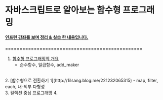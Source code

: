 # 자바스크립트로 알아보는 함수형 프로그래밍

#### [인프런 강좌를 보며 정리 & 실습 한 내용입니다.](https://www.inflearn.com/course/%ED%95%A8%EC%88%98%ED%98%95-%ED%94%84%EB%A1%9C%EA%B7%B8%EB%9E%98%EB%B0%8D/)
================================================

1. [함수형 프로그래밍의 개요](http://1ilsang.blog.me/221229579578)
    -  순수함수, 일급함수, add_maker
<br/>
2. [함수형으로 전환하기 1](http://1ilsang.blog.me/221232065315)
   - map, filter, each, 내-외부 다형성
<br/>
3. 컬렉션 중심 프로그래밍
4. 